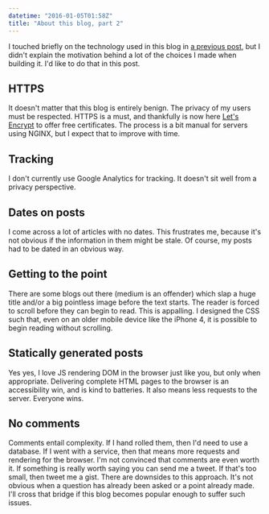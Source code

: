 ```yaml
---
datetime: "2016-01-05T01:58Z"
title: "About this blog, part 2"
---
```

I touched briefly on the technology used in this blog in
[a previous post](/blog/about-this-blog.html), but I didn't explain the motivation behind a lot of
the choices I made when building it. I'd like to do that in this post.

## HTTPS

It doesn't matter that this blog is entirely benign. The privacy of my users must be respected.
HTTPS is a must, and thankfully is now here [Let's Encrypt](letsencrypt.org) to offer free
certificates. The process is a bit manual for servers using NGINX, but I expect that to improve with
time.

## Tracking

I don't currently use Google Analytics for tracking. It doesn't sit well from a privacy perspective.

## Dates on posts

I come across a lot of articles with no dates. This frustrates me, because it's not obvious if the
information in them might be stale. Of course, my posts had to be dated in an obvious way.

## Getting to the point

There are some blogs out there (medium is an offender) which slap a huge title and/or a big
pointless image before the text starts. The reader is forced to scroll before they can begin to
read. This is appalling. I designed the CSS such that, even on an older mobile device like the
iPhone 4, it is possible to begin reading without scrolling.

## Statically generated posts

Yes yes, I love JS rendering DOM in the browser just like you, but only when appropriate. Delivering
complete HTML pages to the browser is an accessibility win, and is kind to batteries. It also means
less requests to the server. Everyone wins.

## No comments

Comments entail complexity. If I hand rolled them, then I'd need to use a database. If I went with
a service, then that means more requests and rendering for the browser. I'm not convinced that
comments are even worth it. If something is really worth saying you can send me a tweet. If that's
too small, then tweet me a gist. There are downsides to this approach. It's not obvious when a
question has already been asked or a point already made. I'll cross that bridge if this blog becomes
popular enough to suffer such issues.
